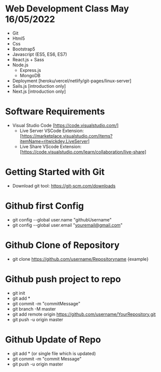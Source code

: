 # Web Development Class May 16/05/2022

- Git
- Html5
- Css
- Bootstrap5
- Javascript (ES5, ES6, ES7)
- React.js + Sass
- Node.js
	- Express.js
    - MongoDB
- Deployment [heroku/vercel/netlify/git-pages/linux-server]
- Sails.js [introduction only]
- Next.js [introduction only]

# Software Requirements

- Visual Studio Code [https://code.visualstudio.com/]
	-  Live Server VSCode Extension: [https://marketplace.visualstudio.com/items?itemName=ritwickdey.LiveServer]
	-  Live Share VScode Extension: [https://code.visualstudio.com/learn/collaboration/live-share]

# Getting Started with Git
* Download git tool: https://git-scm.com/downloads

# Github first Config
* git config --global user.name "githubUsername"
* git config --global user.email "youremail@gmail.com"

# Github Clone of Repository
* git clone https://github.com/username/Repositoryname {example}

# Github push project to repo
* git init
* git add *
* git commit -m "commitMessage"
* git branch -M master
* git add remote origin https://github.com/username/YourRepository.git
* git push -u origin master
 
# Github Update of Repo
* git add * (or single file which is updated)
* git commit -m "commit Message"
* git push -u origin master